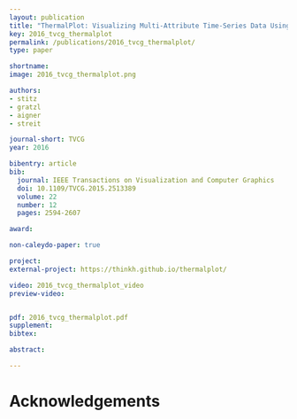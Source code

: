 ```yaml
---
layout: publication
title: "ThermalPlot: Visualizing Multi-Attribute Time-Series Data Using a Thermal Metaphor"
key: 2016_tvcg_thermalplot
permalink: /publications/2016_tvcg_thermalplot/
type: paper

shortname:
image: 2016_tvcg_thermalplot.png

authors:
- stitz
- gratzl
- aigner
- streit

journal-short: TVCG
year: 2016

bibentry: article
bib:
  journal: IEEE Transactions on Visualization and Computer Graphics
  doi: 10.1109/TVCG.2015.2513389
  volume: 22
  number: 12
  pages: 2594-2607

award:

non-caleydo-paper: true

project: 
external-project: https://thinkh.github.io/thermalplot/

video: 2016_tvcg_thermalplot_video
preview-video:


pdf: 2016_tvcg_thermalplot.pdf
supplement:
bibtex:

abstract: 

---
```


# Acknowledgements

